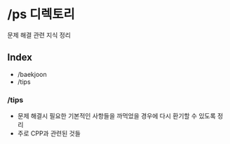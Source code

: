 # /ps 디렉토리
문제 해결 관련 지식 정리

## Index
- /baekjoon
- /tips

### /tips
- 문제 해결시 필요한 기본적인 사항들을 까먹었을 경우에 다시 환기할 수 있도록 정리
- 주로 CPP과 관련된 것들

